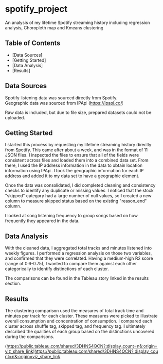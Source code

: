 # spotify_project
An analysis of my lifetime Spotify streaming history including regression analysis, Choropleth map and Kmeans clustering.

## Table of Contents

- [Data Sources]
- [Getting Started]
- [Data Analysis]
- [Results]


## Data Sources

Spotify listening data was sourced directly from Spotify.  
Geographic data was sourced from IPApi (https://ipapi.co/)

Raw data is included, but due to file size, prepared datasets could not be uploaded.  

## Getting Started

I started this process by requesting my lifetime streaming history directly from Spotify.  This came after about a week, and was in the format of 11 JSON files.  I inspected the files to ensure that all of the fields were consistent across files and loaded them into a combined data set.  From there, I used the IP address information in the data to obtain location information using IPApi.  I took the geographic information for each IP address and added it to my data set to have a geographic element.  

Once the data was consolidated, I did completed cleaning and consistency checks to identify any duplicate or missing values.  I noticed that the stock "skipped" category had a large number of null values, so I created a new column to measure skipped status based on the existing "reason_end" column.  

I looked at song listening frequency to group songs based on how frequently they appeared in the data.

## Data Analysis 

With the cleaned data, I aggregated total tracks and minutes listened into weekly figures.  I performed a regression analysis on those two variables, and confirmed that they were correlated.  Having a medium-high R2 score (range of 0.6-0.75), I wanted to compare them against each other categorically to identify distinctions of each cluster. 

The comparisons can be found in the Tableau story linked in the results section. 

## Results

The clustering comparison used the measures of total track time and minutes per track for each cluster.  These measures were picked to illustrate overall consumption and concentration of consumption.  I compared each cluster across shuffle tag, skipped tag, and frequency tag.  I ultimately described the qualities of each group based on the distinctions uncovered during the comparisons.  

(https://public.tableau.com/shared/3DHNS4QCN?:display_count=n&:origin=viz_share_link)https://public.tableau.com/shared/3DHNS4QCN?:display_count=n&:origin=viz_share_link
